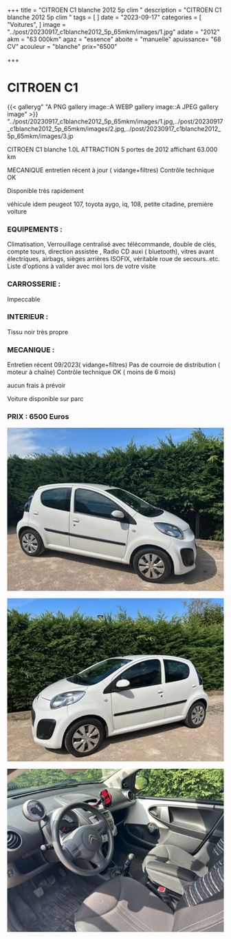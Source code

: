 +++
title = "CITROEN C1 blanche 2012 5p clim "
description = "CITROEN C1 blanche 2012 5p clim "
tags = [
]
date = "2023-09-17"
categories = [
    "Voitures",
]
image = "../post/20230917_c1blanche2012_5p_65mkm/images/1.jpg"
adate = "2012"
akm = "63 000km"
agaz = "essence"
aboite = "manuelle"
apuissance= "68 CV"
acouleur = "blanche"
prix="6500"

+++

# CITROEN C1

{{< galleryg" "A PNG gallery image::A WEBP gallery image::A JPEG gallery image" >}}
 "../post/20230917_c1blanche2012_5p_65mkm/images/1.jpg,../post/20230917_c1blanche2012_5p_65mkm/images/2.jpg,../post/20230917_c1blanche2012_5p_65mkm/images/3.jp


CITROEN C1 blanche 1.0L ATTRACTION 5 portes de 2012 affichant 63.000 km





MECANIQUE
entretien récent à jour ( vidange+filtres)
Contrôle technique OK

Disponible très rapidement

véhicule idem peugeot 107, toyota aygo, iq, 108, petite citadine, première voiture

### EQUIPEMENTS :
Climatisation, Verrouillage centralisé avec télécommande, double de clés, compte tours, direction assistée , Radio CD auxi ( bluetooth), vitres avant électriques, airbags, sièges arrières ISOFIX, véritable roue de secours..etc.
Liste d'options à valider avec moi lors de votre visite



### CARROSSERIE :
Impeccable


### INTERIEUR :
Tissu noir très propre

### MECANIQUE :
Entretien récent 09/2023( vidange+filtres)
Pas de courroie de distribution ( moteur à chaîne)
Contrôle technique OK ( moins de 6 mois)

aucun frais à prévoir


Voiture disponible sur parc


### PRIX : 6500 Euros


<!-- more -->


![](images/1.jpg)

![](images/2.jpg)

![](images/3.jpg)


